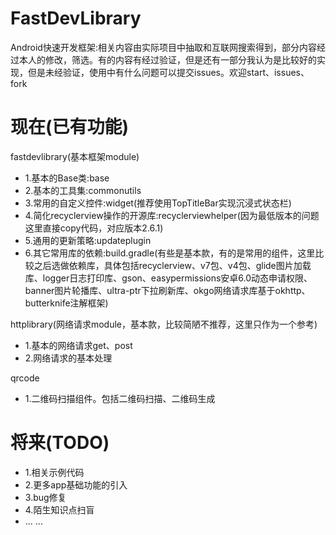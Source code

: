 # FastDevLibrary
Android快速开发框架:相关内容由实际项目中抽取和互联网搜索得到，部分内容经过本人的修改，筛选。有的内容有经过验证，但是还有一部分我认为是比较好的实现，但是未经验证，使用中有什么问题可以提交issues。欢迎start、issues、fork

# 现在(已有功能)
fastdevlibrary(基本框架module)
  
  * 1.基本的Base类:base
  * 2.基本的工具集:commonutils
  * 3.常用的自定义控件:widget(推荐使用TopTitleBar实现沉浸式状态栏)
  * 4.简化recyclerview操作的开源库:recyclerviewhelper(因为最低版本的问题这里直接copy代码，对应版本2.6.1)
  * 5.通用的更新策略:updateplugin
  * 6.其它常用库的依赖:build.gradle(有些是基本款，有的是常用的组件，这里比较之后选做依赖库，具体包括recyclerview、v7包、v4包、glide图片加载库、logger日志打印库、gson、easypermissions安卓6.0动态申请权限、banner图片轮播库、ultra-ptr下拉刷新库、okgo网络请求库基于okhttp、butterknife注解框架)
  
httplibrary(网络请求module，基本款，比较简陋不推荐，这里只作为一个参考)
  
  * 1.基本的网络请求get、post
  * 2.网络请求的基本处理
  
qrcode

  * 1.二维码扫描组件。包括二维码扫描、二维码生成
  
# 将来(TODO)
  
  * 1.相关示例代码
  * 2.更多app基础功能的引入
  * 3.bug修复
  * 4.陌生知识点扫盲
  * ... ...
